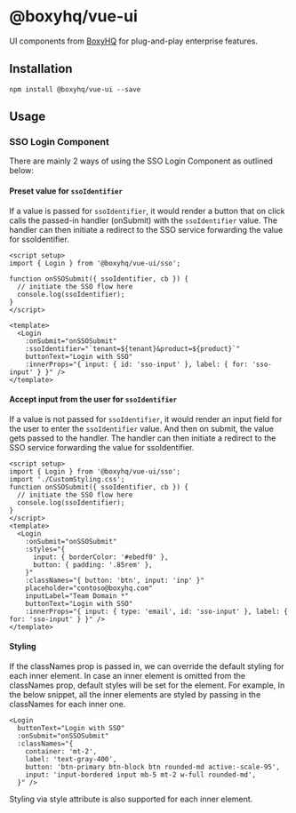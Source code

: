 # @boxyhq/vue-ui

UI components from [BoxyHQ](https://boxyhq.com/) for plug-and-play enterprise features.

## Installation

`npm install @boxyhq/vue-ui --save`

## Usage

### SSO Login Component

There are mainly 2 ways of using the SSO Login Component as outlined below:

#### Preset value for `ssoIdentifier`

If a value is passed for `ssoIdentifier`, it would render a button that on click calls the passed-in handler (onSubmit) with the `ssoIdentifier` value. The handler can then initiate a redirect to the SSO service forwarding the value for ssoIdentifier.

```vue
<script setup>
import { Login } from '@boxyhq/vue-ui/sso';

function onSSOSubmit({ ssoIdentifier, cb }) {
  // initiate the SSO flow here
  console.log(ssoIdentifier);
}
</script>

<template>
  <Login
    :onSubmit="onSSOSubmit"
    :ssoIdentifier="`tenant=${tenant}&product=${product}`"
    buttonText="Login with SSO"
    :innerProps="{ input: { id: 'sso-input' }, label: { for: 'sso-input' } }" />
</template>
```

#### Accept input from the user for `ssoIdentifier`

If a value is not passed for `ssoIdentifier`, it would render an input field for the user to enter the `ssoIdentifier` value. And then on submit, the value gets passed to the handler. The handler can then initiate a redirect to the SSO service forwarding the value for ssoIdentifier.

```vue
<script setup>
import { Login } from '@boxyhq/vue-ui/sso';
import './CustomStyling.css';
function onSSOSubmit({ ssoIdentifier, cb }) {
  // initiate the SSO flow here
  console.log(ssoIdentifier);
}
</script>
<template>
  <Login
    :onSubmit="onSSOSubmit"
    :styles="{
      input: { borderColor: '#ebedf0' },
      button: { padding: '.85rem' },
    }"
    :classNames="{ button: 'btn', input: 'inp' }"
    placeholder="contoso@boxyhq.com"
    inputLabel="Team Domain *"
    buttonText="Login with SSO"
    :innerProps="{ input: { type: 'email', id: 'sso-input' }, label: { for: 'sso-input' } }" />
</template>
```

#### Styling

If the classNames prop is passed in, we can override the default styling for each inner element. In case an inner element is omitted from the classNames prop, default styles will be set for the element. For example, In the below snippet, all the inner elements are styled by passing in the classNames for each inner one.

```vue
<Login
  buttonText="Login with SSO"
  :onSubmit="onSSOSubmit"
  :classNames="{
    container: 'mt-2',
    label: 'text-gray-400',
    button: 'btn-primary btn-block btn rounded-md active:-scale-95',
    input: 'input-bordered input mb-5 mt-2 w-full rounded-md',
  }" />
```

Styling via style attribute is also supported for each inner element.
